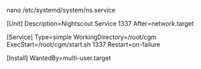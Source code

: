 


nano /etc/systemd/system/ns.service

[Unit]
Description=Nightscout Service 1337
After=network.target

[Service]
Type=simple
WorkingDirectory=/root/cgm
ExecStart=/root/cgm/start.sh 1337
Restart=on-failure

[Install]
WantedBy=multi-user.target
